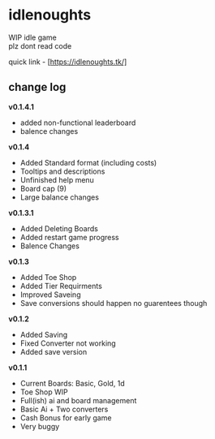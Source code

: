 # idlenoughts

WIP idle game  
plz dont read code

quick link - [https://idlenoughts.tk/]



## change log
<b>v0.1.4.1</b>
- added non-functional leaderboard
- balence changes

<b>v0.1.4</b>
- Added Standard format (including costs)
- Tooltips and descriptions
- Unfinished help menu
- Board cap (9)
- Large balance changes

<b>v0.1.3.1</b>
- Added Deleting Boards
- Added restart game progress
- Balence Changes

<b>v0.1.3</b>
- Added Toe Shop
- Added Tier Requirments
- Improved Saveing
- Save conversions should happen
  no guarentees though

<b>v0.1.2</b>
- Added Saving
- Fixed Converter not working
- Added save version


<b>v0.1.1</b>
- Current Boards: Basic, Gold, 1d
- Toe Shop WIP
- Full(ish) ai and board management
- Basic Ai + Two converters
- Cash Bonus for early game
- Very buggy

